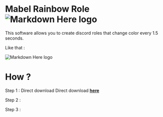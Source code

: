 # Mabel Rainbow Role ![Markdown Here logo](https://media.discordapp.net/attachments/693930597155864606/727832442659930152/Mabel_La_Entretenida-ConvertImage.png) 

This software allows you to create discord roles that change color every 1.5 seconds.

Like that : 

![Markdown Here logo](https://cdn.discordapp.com/attachments/693930597155864606/727833899933106227/rainbow.gif)

 # How ?
 
 Step 1 : Direct download Direct download [**here**](https://github.com/Stanley-GF/Discord-Rainbow-Role/releases/download/1.0.0/Mabel_Rainbow_Role.rar)<br> 
 
 Step 2 : 
 
 Step 3 :
